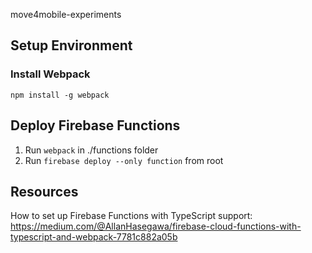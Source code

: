 move4mobile-experiments

## Setup Environment

### Install Webpack
`npm install -g webpack`



## Deploy Firebase Functions

1. Run `webpack` in ./functions folder
2. Run `firebase deploy --only function` from root



## Resources
How to set up Firebase Functions with TypeScript support: 
https://medium.com/@AllanHasegawa/firebase-cloud-functions-with-typescript-and-webpack-7781c882a05b